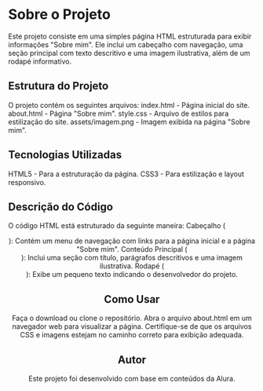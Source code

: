# Sobre o Projeto

Este projeto consiste em uma simples página HTML estruturada para exibir informações "Sobre mim". Ele inclui um cabeçalho com navegação, uma seção principal com texto descritivo e uma imagem ilustrativa, além de um rodapé informativo.

## Estrutura do Projeto

O projeto contém os seguintes arquivos:
index.html - Página inicial do site.
about.html - Página "Sobre mim".
style.css - Arquivo de estilos para estilização do site.
assets/imagem.png - Imagem exibida na página "Sobre mim".

## Tecnologias Utilizadas

HTML5 - Para a estruturação da página.
CSS3 - Para estilização e layout responsivo.

## Descrição do Código

O código HTML está estruturado da seguinte maneira:
Cabeçalho (<header>): Contém um menu de navegação com links para a página inicial e a página "Sobre mim".
Conteúdo Principal (<main>): Inclui uma seção com título, parágrafos descritivos e uma imagem ilustrativa.
Rodapé (<footer>): Exibe um pequeno texto indicando o desenvolvedor do projeto.

## Como Usar

Faça o download ou clone o repositório.
Abra o arquivo about.html em um navegador web para visualizar a página.
Certifique-se de que os arquivos CSS e imagens estejam no caminho correto para exibição adequada.

## Autor

Este projeto foi desenvolvido com base em conteúdos da Alura.